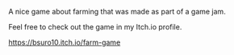 A nice game about farming that was made as part of a game jam.

Feel free to check out the game in my Itch.io profile.

https://bsuro10.itch.io/farm-game

